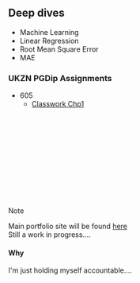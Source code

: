 ## Deep dives
  - Machine Learning
  - Linear Regression
  - Root Mean Square Error
  - MAE

### UKZN PGDip Assignments
  - 605
    - [Classwork Chp1](/605/classwork_chp1/)
<br>
<br>
<br>
<br>
<br>
<br>
<br>
<br>
<br>
<br>


> [!NOTE]  
  > Main portfolio site will be found [here](https://kgatman.github.io/) <br>
  > Still a work in progress....


#### Why
I'm just holding myself accountable....